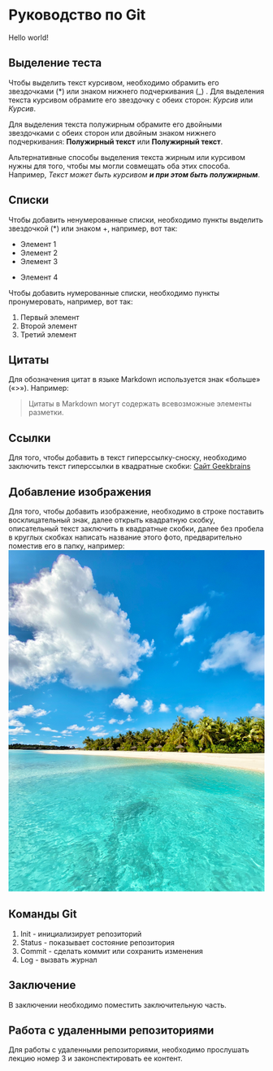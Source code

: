 # Руководство по Git
Hello world!

## Выделение теста

Чтобы выделить текст курсивом, необходимо обрамить его звездочками (*) или знаком нижнего подчеркивания (_) . Для выделения текста курсивом обрамите его звездочку с обеих сторон: *Курсив* или _Курсив_. 

Для выделения текста полужирным обрамите его двойными звездочками с обеих сторон или двойным знаком нижнего подчеркивания: **Полужирный текст** или __Полужирный текст__.

Альтернативные способы выделения текста жирным или курсивом нужны для того, чтобы мы могли совмещать оба этих способа. Например, _Текст может быть курсивом **и при этом быть полужирным**_.

## Списки

Чтобы добавить ненумерованные списки, необходимо пункты выделить звездочкой (*) или знаком +, например, вот так:

* Элемент 1
* Элемент 2
* Элемент 3
+ Элемент 4
  
Чтобы добавить нумерованные списки, необходимо пункты пронумеровать, например, вот так:
1. Первый элемент 
2. Второй элемент
3. Третий элемент

## Цитаты

Для обозначения цитат в языке Markdown используется знак «больше» («>»). Например:
 >Цитаты в Markdown могут содержать всевозможные элементы разметки.

 ## Ссылки

 Для того, чтобы добавить в текст гиперссылку-сноску, необходимо заключить текст гиперссылки в квадратные скобки:  [Сайт Geekbrains](www.gb.ru)

 ## Добавление изображения

 Для того, чтобы добавить изображение, необходимо в строке поставить восклицательный знак, далее открыть квадратную скобку,  описательный текст заключить в квадратные скобки, далее без пробела в круглых скобках написать название этого фото, предварительно поместив его в папку, например:
 ![Sea,sand and Sun](Фото.jpeg)

## Команды Git
1. Init - инициализирует репозиторий
2. Status - показывает состояние репозитория
3. Commit - сделать коммит или сохранить изменения
4. Log - вызвать журнал

## Заключение
В заключении необходимо поместить заключительную часть.

## Работа с удаленными репозиториями

Для работы с удаленными репозиториями, необходимо прослушать лекцию номер 3 и законспектировать ее контент. 
